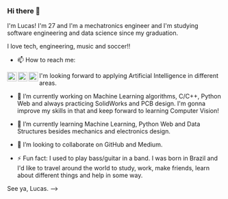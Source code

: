 ### Hi there 👋

I'm Lucas! I'm 27 and I'm a mechatronics engineer and I'm studying software engineering and data science since my graduation.

I love tech, engineering, music and soccer!!

- 📫 How to reach me: 
<a target="_blank" href="https://www.linkedin.com/in/lucas-arneiro-vieira-7923b193/">
  <img align="left" alt="LinkdeIN" width="22px" src="https://cdn.jsdelivr.net/npm/simple-icons@v3/icons/linkedin.svg" />
</a>
<a target="_blank" href="https://www.instagram.com/lucasarneiro/">
  <img align="left" alt="Instagram" width="22px" src="https://cdn.jsdelivr.net/npm/simple-icons@v3/icons/instagram.svg" />
</a>
<a target="_blank" href="mailto:lucasarneiro.v@gmail.com">
  <img align="left" alt="Gmail" width="22px" src="https://cdn.jsdelivr.net/npm/simple-icons@v3/icons/gmail.svg" />
</a>

I'm looking forward to applying Artificial Intelligence in different areas.

- 🔭 I’m currently working on Machine Learning algorithms, C/C++, Python Web and always practicing SolidWorks and PCB design. I'm gonna improve my skills in that and keep forward to learning Computer Vision!

- 🌱 I’m currently learning Machine Learning, Python Web and Data Structures besides mechanics and electronics design.

- 👯 I’m looking to collaborate on GitHub and Medium.
  

- ⚡ Fun fact: I used to play bass/guitar in a band. I was born in Brazil and I'd like to travel around the world to study, work, make friends, learn about different things and help in some way.

See ya,
  Lucas.
-->

